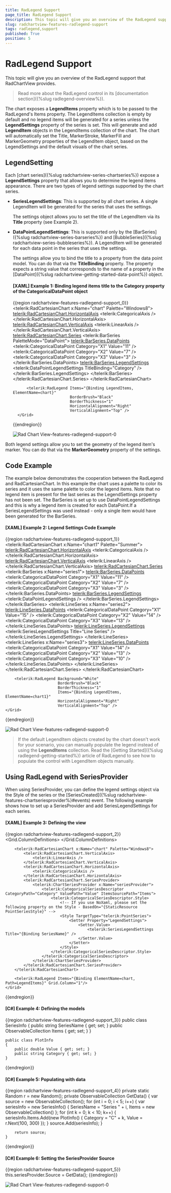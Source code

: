 ```yaml
---
title: RadLegend Support
page_title: RadLegend Support
description: This topic will give you an overview of the RadLegend support that RadChartView provides.
slug: radchartview-features-radlegend-support
tags: radlegend,support
published: True
position: 5
---
```


# RadLegend Support

This topic will give you an overview of the RadLegend support that RadChartView provides.

> Read more about the RadLegend control in its [documentation section]({%slug radlegend-overview%}).

The chart exposes a __LegendItems__ property which is to be passed to the RadLegend's Items property. The LegendItems collection is empty by default and no legend items will be generated for a series unless the __LegendSettings__ property of the series is set. This will generate and add __LegendItem__ objects in the LegendItems collection of the chart. The chart will automatically set the Title, MarkerStroke, MarkerFill and MarkerGeometry properties of the LegendItem object, based on the LegendSettings and the default visuals of the chart series.

## LegendSetting

Each [chart series]({%slug radchartview-series-chartseries%}) expose a __LegendSettings__ property that allows you to determine the legend items appearance. There are two types of legend settings supported by the chart series.

* __SeriesLegendSettings__: This is supported by all chart series. A single LegendItem will be generated  for the series that uses the settings.

	The settings object allows you to set the title of the LegendItem via its __Title__ property (see Example 2).

* __DataPointLegendSettings__: This is supported only by the [BarSeries]({%slug radchartview-series-barseries%}) and [BubbleSeries]({%slug radchartview-series-bubbleseries%}). A LegendItem will be generated for each data point in the series that uses the settings.

	The settings allow you to bind the title to a property from the data point model. You can do that via the __TitleBinding__ property. The property expects a string value that corresponds to the name of a property in the [DataPoint]({%slug radchartview-getting-started-data-point%}) object.
	
	#### __[XAML] Example 1: Binding legend items title to the Category property of the CategoricalDataPoint object__
	{{region radchartview-features-radlegend-support_0}}
		<Grid>
			<telerik:RadCartesianChart x:Name="chart" Palette="Windows8">
				<telerik:RadCartesianChart.HorizontalAxis>
					<telerik:CategoricalAxis />
				</telerik:RadCartesianChart.HorizontalAxis>
				<telerik:RadCartesianChart.VerticalAxis>
					<telerik:LinearAxis />
				</telerik:RadCartesianChart.VerticalAxis>
				<telerik:RadCartesianChart.Series>
					<telerik:BarSeries PaletteMode="DataPoint">
						<telerik:BarSeries.DataPoints>
							<telerik:CategoricalDataPoint Category="X1" Value="11" />
							<telerik:CategoricalDataPoint Category="X2" Value="7" />
							<telerik:CategoricalDataPoint Category="X3" Value="3" />
						</telerik:BarSeries.DataPoints>
						<telerik:BarSeries.LegendSettings>
							<telerik:DataPointLegendSettings TitleBinding="Category" />
						</telerik:BarSeries.LegendSettings>
					</telerik:BarSeries>             
				</telerik:RadCartesianChart.Series>
			</telerik:RadCartesianChart>

			<telerik:RadLegend Items="{Binding LegendItems, ElementName=chart}" 
							   BorderBrush="Black" 
							   BorderThickness="1"
							   HorizontalAlignment="Right" 
							   VerticalAlignment="Top" />
		</Grid>
	{{endregion}}
	
	![Rad Chart View-features-radlegend-support-0](images/radchartview-features-radlegend-support-0.png)

Both legend settings allow you to set the geometry of the legend item's marker. You can do that via the __MarkerGeometry__ property of the settings.

## Code Example

The example below demonstrates the cooperation between the RadLegend and RadCartesianChart. In this example the chart uses a palette to color its series and it uses the same palette to color the legend items. Note that no legend item is present for the last series as the LegendSettings property has not been set. The BarSeries is set up to use DataPointLegendSettings and this is why a legend item is created for each DataPoint.If a SeriesLegendSettings was used instead - only a single item would have been generated for the BarSeries.

#### __[XAML] Example 2: Legend Settings Code Example__  
{{region radchartview-features-radlegend-support_1}}
	<Grid>
	    <telerik:RadCartesianChart x:Name="chart1" Palette="Summer">
	        <telerik:RadCartesianChart.HorizontalAxis>
	            <telerik:CategoricalAxis />
	        </telerik:RadCartesianChart.HorizontalAxis>
	        <telerik:RadCartesianChart.VerticalAxis>
	            <telerik:LinearAxis />
	        </telerik:RadCartesianChart.VerticalAxis>
	        <telerik:RadCartesianChart.Series>
	            <telerik:BarSeries x:Name="series1">
	                <telerik:BarSeries.DataPoints>
	                    <telerik:CategoricalDataPoint Category="X1" Value="11" />
	                    <telerik:CategoricalDataPoint Category="X2" Value="7" />
	                    <telerik:CategoricalDataPoint Category="X3" Value="3" />
	                </telerik:BarSeries.DataPoints>
	                <telerik:BarSeries.LegendSettings>
	                    <telerik:DataPointLegendSettings />
	                </telerik:BarSeries.LegendSettings>
	            </telerik:BarSeries>
	            <telerik:LineSeries x:Name="series2">
	                <telerik:LineSeries.DataPoints>
	                    <telerik:CategoricalDataPoint Category="X1" Value="15" />
	                    <telerik:CategoricalDataPoint Category="X2" Value="14" />
	                    <telerik:CategoricalDataPoint Category="X3" Value="13" />
	                </telerik:LineSeries.DataPoints>
	                <telerik:LineSeries.LegendSettings>
	                    <telerik:SeriesLegendSettings Title="Line Series" />
	                </telerik:LineSeries.LegendSettings>
	            </telerik:LineSeries>
	            <telerik:LineSeries x:Name="series3">
	                <telerik:LineSeries.DataPoints>
	                    <telerik:CategoricalDataPoint Category="X1" Value="14" />
	                    <telerik:CategoricalDataPoint Category="X2" Value="13" />
	                    <telerik:CategoricalDataPoint Category="X3" Value="10" />
	                </telerik:LineSeries.DataPoints>
	            </telerik:LineSeries>
	        </telerik:RadCartesianChart.Series>
	    </telerik:RadCartesianChart>
		
	    <telerik:RadLegend Background="White" 
	                       BorderBrush="Black" 
	                       BorderThickness="1" 
	                       Items="{Binding LegendItems, ElementName=chart1}" 
	                       HorizontalAlignment="Right" 
	                       VerticalAlignment="Top" />
	</Grid>
{{endregion}}

![Rad Chart View-features-radlegend-support-0](images/radchartview-features-radlegend-support-1.png)

> If the default LegendItem objects created by the chart doesn't work for your scenario, you can manually populate the legend instead of using the __LegendItems__ collection. Read the [Getting Started]({%slug radlegend-getting-started%}) article of RadLegend to see how to populate the control with LegendItem objects manually.

## Using RadLegend with SeriesProvider

When using SeriesProvider, you can define the legend settings object via the Style of the series or the [SeriesCreated]({%slug radchartview-features-chartseriesprovider%}#events) event. The following example shows how to set up a SeriesProvider and add SeriesLegendSettings for each series.

#### __[XAML] Example 3: Defining the view__  
{{region radchartview-features-radlegend-support_2}}
	<Grid>
		<Grid.ColumnDefinitions>
			<ColumnDefinition />
			<ColumnDefinition Width="Auto" />
		</Grid.ColumnDefinitions>
		
		<telerik:RadCartesianChart x:Name="chart" Palette="Windows8">
			<telerik:RadCartesianChart.VerticalAxis>
				<telerik:LinearAxis />
			</telerik:RadCartesianChart.VerticalAxis>
			<telerik:RadCartesianChart.HorizontalAxis>
				<telerik:CategoricalAxis />
			</telerik:RadCartesianChart.HorizontalAxis>
			<telerik:RadCartesianChart.SeriesProvider>
				<telerik:ChartSeriesProvider x:Name="seriesProvider">
					<telerik:CategoricalSeriesDescriptor CategoryPath="Category" ValuePath="Value" ItemsSourcePath="Items">
						<telerik:CategoricalSeriesDescriptor.Style>
							<!-- If you use NoXaml, please set the following property on the Style - BasedOn="{StaticResource PointSeriesStyle}" -->
							<Style TargetType="telerik:PointSeries">
								<Setter Property="LegendSettings">
									<Setter.Value>
										<telerik:SeriesLegendSettings Title="{Binding SeriesName}" />
									</Setter.Value>
								</Setter>
							</Style>
						</telerik:CategoricalSeriesDescriptor.Style>
					</telerik:CategoricalSeriesDescriptor>
				</telerik:ChartSeriesProvider>
			</telerik:RadCartesianChart.SeriesProvider>
		</telerik:RadCartesianChart>

		<telerik:RadLegend Items="{Binding ElementName=chart, Path=LegendItems}" Grid.Column="1"/>
	</Grid>
{{endregion}}

#### __[C#] Example 4: Defining the models__  
{{region radchartview-features-radlegend-support_3}}
	public class SeriesInfo
    {
        public string SeriesName { get; set; }
        public ObservableCollection<PlotInfo> Items { get; set; }
    }

    public class PlotInfo
    {
        public double Value { get; set; }
        public string Category { get; set; }
    }
{{endregion}}

#### __[C#] Example 5: Populating with data__  
{{region radchartview-features-radlegend-support_4}}
	private static Random r = new Random();
	private ObservableCollection<SeriesInfo> GetData()
	{
		var source = new ObservableCollection<SeriesInfo>();
		for (int i = 0; i < 5; i++)
		{
			var seriesInfo = new SeriesInfo() { SeriesName = "Series " + i,  Items = new ObservableCollection<PlotInfo>() };
			for (int k = 0; k < 10; k++)
			{
				seriesInfo.Items.Add(new PlotInfo() { Category = "C" + k, Value = r.Next(100, 300) });
			}
			source.Add(seriesInfo);
		}

		return source;
	}
{{endregion}}

#### __[C#] Example 6: Setting the SeriesProvider Source__  
{{region radchartview-features-radlegend-support_5}}
	this.seriesProvider.Source = GetData();
{{endregion}}

![Rad Chart View-features-radlegend-support-0](images/radchartview-features-radlegend-support-2.png)